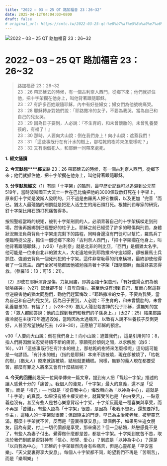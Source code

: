```yaml
---
title: "2022 – 03 – 25 QT 路加福音 23：26~32"
date: 2025-04-12T04:04:03+0800
draft: false
# original_url: https://cmtc.tw/2022-03-25-qt-%e8%b7%af%e5%8a%a0%e7%a6%8f%e9%9f%b3-23%ef%bc%9a2632
---
```


![2022 – 03 – 25 QT 路加福音 23：26~32](/images/qt.jpg   "2022 – 03 – 25 QT 路加福音 23：26~32")

# 2022 – 03 – 25 QT 路加福音 23：26~32

> 路加福音 23：26~32  
> 23：26 帶耶穌去的時候，有一個古利奈人西門，從鄉下來；他們就抓住他，把十字架擱在他身上，叫他背著跟隨耶穌。  
> 23：27 有許多百姓跟隨耶穌，內中有好些婦女；婦女們為他號咷痛哭。  
> 23：28 耶穌轉身對她們說：「耶路撒冷的女子，不要為我哭，當為自己和自己的兒女哭。  
> 23：29 因為日子要到，人必說：『不生育的，和未曾懷胎的，未曾乳養嬰孩的，有福了！』  
> 23：30 那時，人要向大山說：倒在我們身上！向小山說：遮蓋我們！  
> 23：31 「這些事既行在有汁水的樹上，那枯乾的樹將來怎麼樣呢？」  
> 23：32 又有兩個犯人，和耶穌一同帶來處死。

**1.** **經文誦讀**

**2. 今天默想****經文**路 23：26 帶耶穌去的時候，有一個古利奈人西門，從鄉下來；他們就抓住他，把十字架擱在他身上，叫他背著跟隨耶穌。

**3. 分享默想經文**（1）有關「十字架」的酷刑，最早歷史記錄可以追溯到公元前519年，當時波斯國王大流士一世在巴比倫把他的3000個政敵釘死在十字架上，原來釘十字架是波斯人發明的，只不過是由羅馬人把它推廣，以及更加〝完善〝而已。猶太人最殘酷的刑罰就是把犯人活生生的用石頭打死。根據刑罰專家的研究，釘十字架比用石頭打死痛苦得多。

按照聖經當時的規矩，被判十字架刑罰的人，必須背著自己的十字架橫樑走到刑場，然後再捆綁到已經豎好的柱子上。耶穌之前已經受了許多的鞭傷與刑罰，身體狀況無法負荷背負十字架走完剩下的路程，同時身邊沒有門徒可以幫忙，羅馬兵丁便臨時捉公差，抓住一個從鄉下來的「古利奈人西門」，「把十字架擱在他身上，叫他背著跟隨耶穌。」（v26）「古利奈」就是北非的利比亞，「西門」是個猶太名字。他可能是一位來自北非的猶太人，大老遠地來到耶路撒冷守逾越節，卻被羅馬士兵抓住、強迫去背負一個死刑犯的十字架。這件非常恥辱的飛來橫禍，最終卻使他得著了一位救主。西門全家可能都因他被勉強背著十字架「跟隨耶穌」而最終蒙恩得救。（參羅16：13；可15：21）。

（2）即使在耶穌渾身是傷，力氣用盡，即將面臨十架苦刑，「有好些婦女們為他號咷痛哭」（v27）耶穌卻不曾「自卑自憐」，甚至他沒有想到自己，反而心繫這群悖逆殺害他的猶太同胞們，勸他們趕緊悔改：「耶路撒冷的女子，不要為我哭，當為自己和自己的兒女哭。因為日子要到，人必說：不生育的，和未曾懷胎的，未曾乳養嬰孩的，有福了！」（v28~29）猶太人殘忍殺害神的兒子耶穌，還無知的宣告：「眾人都回答說：他的血歸到我們和我們的子孫身上。」（太27：25）結果耶路撒冷就在主後70年遭遇毀滅，當時因為太過痛苦，以致有人說不生養孩子反倒更好，人甚至希望快點死去（v29~30），正應驗了耶穌的預言。

v30「人要向大山說：倒在我們身上！向小山說：遮蓋我們」，這是引用何10：8，指人們將因無法忍受持續不斷的痛苦，寧願死於傾刻之間，以求解脫（啟6：16）。v31「這些事既行在有汁水的樹上，那枯乾的樹將來怎麼樣呢」這句話可能是一句諺語。「有汁水的樹」（指的是耶穌）本來不該被燒，現在卻被燒了，「枯乾的樹」（猶太人）原來就該被燒，結局就更糟糕。同樣，無罪的義人現在都要受苦，那麼有罪之人將來又會有什麼結局呢？

**4. 今天的回應**前幾天一位同學傳來一篇文章，提到有人把「背起十字架」描述的讓人感覺十分的「痛苦」。我個人的淺見，「十字架」最大的意義，還不是「受苦」，而是「捨己」— 也就是「從自我中心」悔改轉向為「以神為中心」，這就是「十字架」的真義。如果沒有將主權交給主，就算受苦也是「白白受苦」，一點意義也沒有。甚至有些人是甘心樂意背起十字架，十字架反而是一種喜樂與享受，而不再是「苦難」。有些人認為「十字架」很苦，是因為「老我不想死，還想要掙扎作主」，這種人的十字架就很苦；但跟隨主的門徒，早已為主治死老我，被聖靈充滿，那麼十字架就不苦，反而是「靈裏得享安息」。舉個例子，如果男生追女朋友，因為有愛，付上一切代價都是享受，那來痛苦？但一旦結婚，熱戀感覺不見了，有些人為妻子付出，覺得做什麼都是苦，都是十字架。十字架到底苦不苦，取決於我們到底是否對神有「信心、盼望、愛心」？到底是「以神為中心」？還是「以自我為中心」？耶穌的十字架雖然肉身有些痛苦，但是心靈卻是「平安喜樂」、「天父愛裏得享大安息」。每個人十字架都不同，盼望我們不再是「苦啊苦」，而是「樂啊樂」！